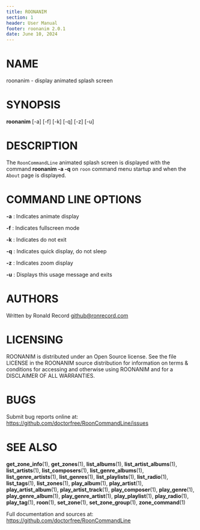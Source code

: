 ```yaml
---
title: ROONANIM
section: 1
header: User Manual
footer: roonanim 2.0.1
date: June 10, 2024
---
```

# NAME
roonanim - display animated splash screen

# SYNOPSIS
**roonanim** [-a] [-f] [-k] [-q] [-z] [-u]

# DESCRIPTION
The `RoonCommandLine` animated splash screen is displayed with the command **roonanim -a -q** on `roon` command menu startup and when the `About` page is displayed. 

# COMMAND LINE OPTIONS
**-a**
: Indicates animate display

**-f**
: Indicates fullscreen mode

**-k**
: Indicates do not exit

**-q**
: Indicates quick display, do not sleep

**-z**
: Indicates zoom display

**-u**
: Displays this usage message and exits

# AUTHORS
Written by Ronald Record github@ronrecord.com

# LICENSING
ROONANIM is distributed under an Open Source license.
See the file LICENSE in the ROONANIM source distribution
for information on terms &amp; conditions for accessing and
otherwise using ROONANIM and for a DISCLAIMER OF ALL WARRANTIES.

# BUGS
Submit bug reports online at: https://github.com/doctorfree/RoonCommandLine/issues

# SEE ALSO
**get_zone_info**(1), **get_zones**(1), **list_albums**(1), **list_artist_albums**(1), **list_artists**(1), **list_composers**(1), **list_genre_albums**(1), **list_genre_artists**(1), **list_genres**(1), **list_playlists**(1), **list_radio**(1), **list_tags**(1), **list_zones**(1), **play_album**(1), **play_artist**(1), **play_artist_album**(1), **play_artist_track**(1), **play_composer**(1), **play_genre**(1), **play_genre_album**(1), **play_genre_artist**(1), **play_playlist**(1), **play_radio**(1), **play_tag**(1), **roon**(1), **set_zone**(1), **set_zone_group**(1), **zone_command**(1)

Full documentation and sources at: https://github.com/doctorfree/RoonCommandLine


